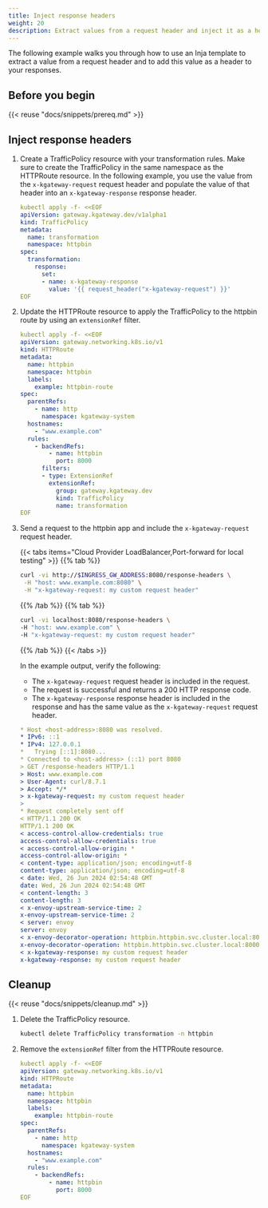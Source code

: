 ```yaml
---
title: Inject response headers
weight: 20
description: Extract values from a request header and inject it as a header to your response. 
---
```


The following example walks you through how to use an Inja template to extract a value from a request header and to add this value as a header to your responses. 

## Before you begin

{{< reuse "docs/snippets/prereq.md" >}}

## Inject response headers
   
1. Create a TrafficPolicy resource with your transformation rules. Make sure to create the TrafficPolicy in the same namespace as the HTTPRoute resource. In the following example, you use the value from the `x-kgateway-request` request header and populate the value of that header into an `x-kgateway-response` response header.
   
   ```yaml
   kubectl apply -f- <<EOF
   apiVersion: gateway.kgateway.dev/v1alpha1
   kind: TrafficPolicy
   metadata:
     name: transformation
     namespace: httpbin
   spec:
     transformation:
       response:
         set:
         - name: x-kgateway-response
           value: '{{ request_header("x-kgateway-request") }}' 
   EOF
   ```

2. Update the HTTPRoute resource to apply the TrafficPolicy to the httpbin route by using an `extensionRef` filter.

   ```yaml
   kubectl apply -f- <<EOF
   apiVersion: gateway.networking.k8s.io/v1
   kind: HTTPRoute
   metadata:
     name: httpbin
     namespace: httpbin
     labels:
       example: httpbin-route
   spec:
     parentRefs:
       - name: http
         namespace: kgateway-system
     hostnames:
       - "www.example.com"
     rules:
       - backendRefs:
           - name: httpbin
             port: 8000
         filters:
         - type: ExtensionRef
           extensionRef:
             group: gateway.kgateway.dev
             kind: TrafficPolicy
             name: transformation
   EOF
   ```

3. Send a request to the httpbin app and include the `x-kgateway-request` request header.
   
   {{< tabs items="Cloud Provider LoadBalancer,Port-forward for local testing" >}}
   {{% tab %}}
   ```sh
   curl -vi http://$INGRESS_GW_ADDRESS:8080/response-headers \
    -H "host: www.example.com:8080" \
    -H "x-kgateway-request: my custom request header" 
   ```
   {{% /tab %}}
   {{% tab %}}
   ```sh
   curl -vi localhost:8080/response-headers \
   -H "host: www.example.com" \
   -H "x-kgateway-request: my custom request header"
   ```
   {{% /tab %}}
   {{< /tabs >}}
   
   In the example output, verify the following:
   
   * The `x-kgateway-request` request header is included in the request.
   * The request is successful and returns a 200 HTTP response code.
   * The `x-kgateway-response` response header is included in the response and has the same value as the `x-kgateway-request` request header.

   ```yaml {linenos=table,hl_lines=[10,14,32],linenostart=1}
   * Host <host-address>:8080 was resolved.
   * IPv6: ::1
   * IPv4: 127.0.0.1
   *   Trying [::1]:8080...
   * Connected to <host-address> (::1) port 8080
   > GET /response-headers HTTP/1.1
   > Host: www.example.com
   > User-Agent: curl/8.7.1
   > Accept: */*
   > x-kgateway-request: my custom request header
   > 
   * Request completely sent off
   < HTTP/1.1 200 OK
   HTTP/1.1 200 OK
   < access-control-allow-credentials: true
   access-control-allow-credentials: true
   < access-control-allow-origin: *
   access-control-allow-origin: *
   < content-type: application/json; encoding=utf-8
   content-type: application/json; encoding=utf-8
   < date: Wed, 26 Jun 2024 02:54:48 GMT
   date: Wed, 26 Jun 2024 02:54:48 GMT
   < content-length: 3
   content-length: 3
   < x-envoy-upstream-service-time: 2
   x-envoy-upstream-service-time: 2
   < server: envoy
   server: envoy
   < x-envoy-decorator-operation: httpbin.httpbin.svc.cluster.local:8000/*
   x-envoy-decorator-operation: httpbin.httpbin.svc.cluster.local:8000/*
   < x-kgateway-response: my custom request header
   x-kgateway-response: my custom request header
   ```
   
## Cleanup

{{< reuse "docs/snippets/cleanup.md" >}}

1. Delete the TrafficPolicy resource.

   ```sh
   kubectl delete TrafficPolicy transformation -n httpbin
   ```
   
2. Remove the `extensionRef` filter from the HTTPRoute resource.

   ```yaml
   kubectl apply -f- <<EOF
   apiVersion: gateway.networking.k8s.io/v1
   kind: HTTPRoute
   metadata:
     name: httpbin
     namespace: httpbin
     labels:
       example: httpbin-route
   spec:
     parentRefs:
       - name: http
         namespace: kgateway-system
     hostnames:
       - "www.example.com"
     rules:
       - backendRefs:
           - name: httpbin
             port: 8000
   EOF
   ```
   
